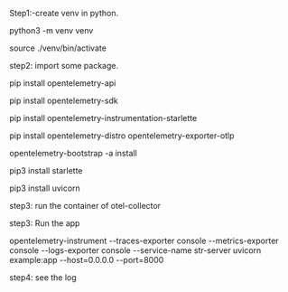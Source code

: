 Step1:-create venv in python. 
   
   python3 -m venv venv
  
   source ./venv/bin/activate

   
step2: import some package.

  pip install opentelemetry-api
  
  pip install opentelemetry-sdk
  
  pip install opentelemetry-instrumentation-starlette
  
  pip install opentelemetry-distro opentelemetry-exporter-otlp
  
  opentelemetry-bootstrap -a install
  
  pip3 install starlette
  
  pip3 install uvicorn

step3:
  run the container of otel-collector

step3: Run the app

  opentelemetry-instrument --traces-exporter console --metrics-exporter console --logs-exporter console --service-name str-server  uvicorn example:app --host=0.0.0.0 --port=8000

step4: see the log


  
